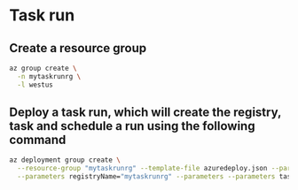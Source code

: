 # Task run

## Create a resource group

```bash
az group create \
  -n mytaskrunrg \
  -l westus
```

## Deploy a task run, which will create the registry, task and schedule a run using the following command

```bash
az deployment group create \
  --resource-group "mytaskrunrg" --template-file azuredeploy.json --parameters azuredeploy.parameters.json \
  --parameters registryName="mytaskrunrg" --parameters --parameters taskName="huanwudfwesttask02" taskRunName="mytaskname"
```

